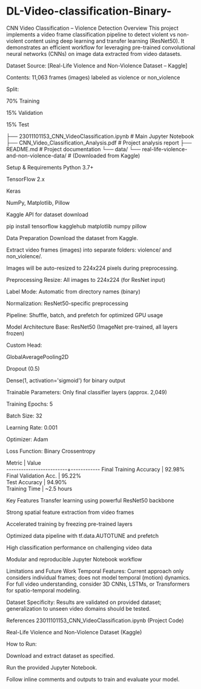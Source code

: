 # DL-Video-classification-Binary-

CNN Video Classification – Violence Detection
Overview
This project implements a video frame classification pipeline to detect violent vs non-violent content using deep learning and transfer learning (ResNet50). It demonstrates an efficient workflow for leveraging pre-trained convolutional neural networks (CNNs) on image data extracted from video datasets.

Dataset
Source: [Real-Life Violence and Non-Violence Dataset – Kaggle]

Contents: 11,063 frames (images) labeled as violence or non_violence

Split:

70% Training

15% Validation

15% Test

├── 23011101153_CNN_VideoClassification.ipynb        # Main Jupyter Notebook
├── CNN_Video_Classification_Analysis.pdf            # Project analysis report
├── README.md                                        # Project documentation
└── data/
     └── real-life-violence-and-non-violence-data/   # (Downloaded from Kaggle)

Setup & Requirements
Python 3.7+

TensorFlow 2.x

Keras

NumPy, Matplotlib, Pillow

Kaggle API for dataset download

pip install tensorflow kagglehub matplotlib numpy pillow

Data Preparation
Download the dataset from Kaggle.

Extract video frames (images) into separate folders: violence/ and non_violence/.

Images will be auto-resized to 224x224 pixels during preprocessing.

Preprocessing
Resize: All images to 224x224 (for ResNet input)

Label Mode: Automatic from directory names (binary)

Normalization: ResNet50-specific preprocessing

Pipeline: Shuffle, batch, and prefetch for optimized GPU usage

Model Architecture
Base: ResNet50 (ImageNet pre-trained, all layers frozen)

Custom Head:

GlobalAveragePooling2D

Dropout (0.5)

Dense(1, activation='sigmoid') for binary output

Trainable Parameters: Only final classifier layers (approx. 2,049)

Training
Epochs: 5

Batch Size: 32

Learning Rate: 0.001

Optimizer: Adam

Loss Function: Binary Crossentropy

Metric                   |  Value     
-------------------------+------------
Final Training Accuracy  |  92.98%    
Final Validation Acc.    |  95.22%    
Test Accuracy            |  94.90%    
Training Time            |  ~2.5 hours

Key Features
Transfer learning using powerful ResNet50 backbone

Strong spatial feature extraction from video frames

Accelerated training by freezing pre-trained layers

Optimized data pipeline with tf.data.AUTOTUNE and prefetch

High classification performance on challenging video data

Modular and reproducible Jupyter Notebook workflow

Limitations and Future Work
Temporal Features: Current approach only considers individual frames; does not model temporal (motion) dynamics. For full video understanding, consider 3D CNNs, LSTMs, or Transformers for spatio-temporal modeling.

Dataset Specificity: Results are validated on provided dataset; generalization to unseen video domains should be tested.

References
23011101153_CNN_VideoClassification.ipynb (Project Code)

Real-Life Violence and Non-Violence Dataset (Kaggle)

How to Run:

Download and extract dataset as specified.

Run the provided Jupyter Notebook.

Follow inline comments and outputs to train and evaluate your model.


